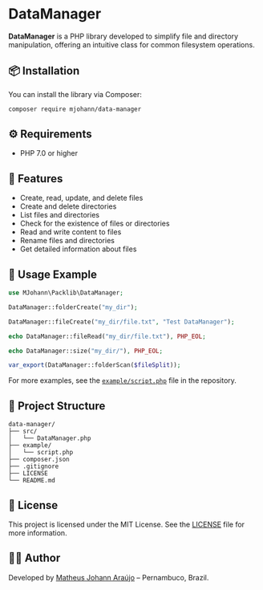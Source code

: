 
# DataManager

**DataManager** is a PHP library developed to simplify file and directory manipulation, offering an intuitive class for common filesystem operations.

## 📦 Installation

You can install the library via Composer:

```bash
composer require mjohann/data-manager
```

## ⚙️ Requirements

- PHP 7.0 or higher

## 🚀 Features

- Create, read, update, and delete files  
- Create and delete directories  
- List files and directories  
- Check for the existence of files or directories  
- Read and write content to files  
- Rename files and directories  
- Get detailed information about files

## 🧪 Usage Example

```php
use MJohann\Packlib\DataManager;

DataManager::folderCreate("my_dir");

DataManager::fileCreate("my_dir/file.txt", "Test DataManager");

echo DataManager::fileRead("my_dir/file.txt"), PHP_EOL;

echo DataManager::size("my_dir/"), PHP_EOL;

var_export(DataManager::folderScan($fileSplit));
```

For more examples, see the [`example/script.php`](example/script.php) file in the repository.

## 📁 Project Structure

```
data-manager/
├── src/
│   └── DataManager.php
├── example/
│   └── script.php
├── composer.json
├── .gitignore
├── LICENSE
└── README.md
```

## 📄 License

This project is licensed under the MIT License. See the [LICENSE](LICENSE) file for more information.

## 👨‍💻 Author

Developed by [Matheus Johann Araújo](https://github.com/matheusjohannaraujo) – Pernambuco, Brazil.
